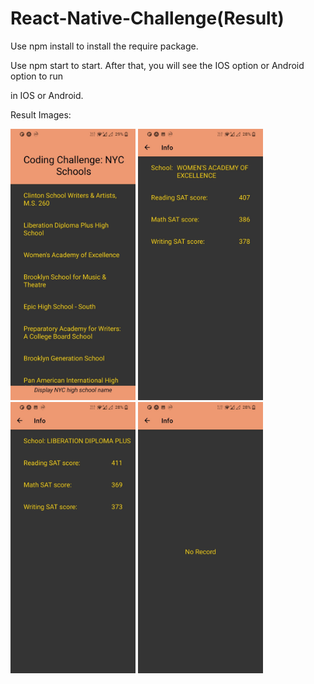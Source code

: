 # React-Native-Challenge(Result)

Use npm install to install the require package.

Use npm start to start. After that, you will see the IOS option or Android option to run

in IOS or Android.

Result Images:

<div style="display:inline-block;">
<img src="list.jpg" width="200"/>
<img src="record1.jpg" width="200"/>
</div>
<div style="display:inline-block;">
<img src="record2.jpg" width="200"/>
<img src="norecord.jpg" width="200"/>
</div>
